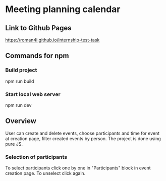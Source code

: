 # Meeting planning calendar


## Link to Github Pages
<https://roman4i.github.io/internship-test-task>

## Commands for npm
### Build project
  npm run build
### Start local web server
  npm run dev

## Overview
User can create and delete events, choose participants and time for event at creation page, filter created events by person. The project is done using pure JS.
### Selection of participants
To select participants click one by one in "Participants" block in event creation page.
To unselect click again.
